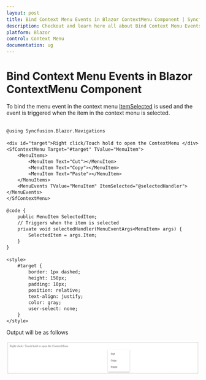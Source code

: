 ```yaml
---
layout: post
title: Bind Context Menu Events in Blazor ContextMenu Component | Syncfusion
description: Checkout and learn here all about Bind Context Menu Events in Syncfusion Blazor ContextMenu component and more.
platform: Blazor
control: Context Menu
documentation: ug
---
```


# Bind Context Menu Events in Blazor ContextMenu Component

To bind the menu event in the context menu [ItemSelected](https://help.syncfusion.com/cr/blazor/Syncfusion.Blazor.Navigations.MenuEvents-1.html#Syncfusion_Blazor_Navigations_MenuEvents_1_ItemSelected) is used and the event is triggered when the item in the context menu is selected.

```cshtml

@using Syncfusion.Blazor.Navigations

<div id="target">Right click/Touch hold to open the ContextMenu </div>
<SfContextMenu Target="#target" TValue="MenuItem">
    <MenuItems>
        <MenuItem Text="Cut"></MenuItem>
        <MenuItem Text="Copy"></MenuItem>
        <MenuItem Text="Paste"></MenuItem>
    </MenuItems>
    <MenuEvents TValue="MenuItem" ItemSelected="@selectedHandler"></MenuEvents>
</SfContextMenu>

@code {
    public MenuItem SelectedItem;
    // Triggers when the item is selected
    private void selectedHandler(MenuEventArgs<MenuItem> args) {
        SelectedItem = args.Item;
    }
}

<style>
    #target {
        border: 1px dashed;
        height: 150px;
        padding: 10px;
        position: relative;
        text-align: justify;
        color: gray;
        user-select: none;
    }
</style>

```

Output will be as follows

![Binding Blazor ContextMenu Events](./../images/blazor-contextmenu-component.png)